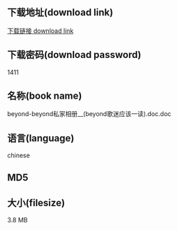 ## 下载地址(download link)
[下载链接 download link](https://tutu365.netlify.app/?s=beyond-beyond%E7%A7%81%E5%AE%B6%E7%9B%B8%E5%86%8C__%28beyond%E6%AD%8C%E8%BF%B7%E5%BA%94%E8%AF%A5%E4%B8%80%E8%AF%BB%29.doc)

## 下载密码(download password)
1411

## 名称(book name)
beyond-beyond私家相册__(beyond歌迷应该一读).doc.doc

## 语言(language)
chinese

## MD5


## 大小(filesize)
3.8 MB
